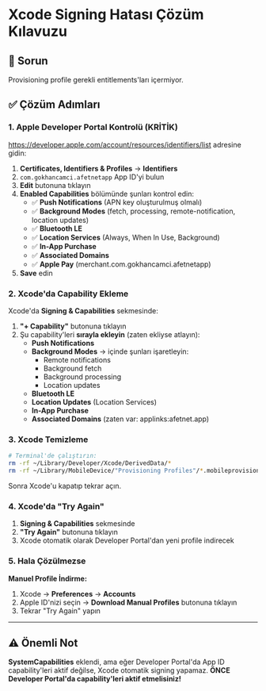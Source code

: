 # Xcode Signing Hatası Çözüm Kılavuzu

## 🔴 Sorun
Provisioning profile gerekli entitlements'ları içermiyor.

## ✅ Çözüm Adımları

### 1. Apple Developer Portal Kontrolü (KRİTİK)

https://developer.apple.com/account/resources/identifiers/list adresine gidin:

1. **Certificates, Identifiers & Profiles** → **Identifiers**
2. `com.gokhancamci.afetnetapp` App ID'yi bulun
3. **Edit** butonuna tıklayın
4. **Enabled Capabilities** bölümünde şunları kontrol edin:
   - ✅ **Push Notifications** (APN key oluşturulmuş olmalı)
   - ✅ **Background Modes** (fetch, processing, remote-notification, location updates)
   - ✅ **Bluetooth LE**
   - ✅ **Location Services** (Always, When In Use, Background)
   - ✅ **In-App Purchase**
   - ✅ **Associated Domains**
   - ✅ **Apple Pay** (merchant.com.gokhancamci.afetnetapp)
5. **Save** edin

### 2. Xcode'da Capability Ekleme

Xcode'da **Signing & Capabilities** sekmesinde:

1. **"+ Capability"** butonuna tıklayın
2. Şu capability'leri **sırayla ekleyin** (zaten ekliyse atlayın):
   - **Push Notifications**
   - **Background Modes** → içinde şunları işaretleyin:
     - Remote notifications
     - Background fetch
     - Background processing
     - Location updates
   - **Bluetooth LE**
   - **Location Updates** (Location Services)
   - **In-App Purchase**
   - **Associated Domains** (zaten var: applinks:afetnet.app)

### 3. Xcode Temizleme

```bash
# Terminal'de çalıştırın:
rm -rf ~/Library/Developer/Xcode/DerivedData/*
rm -rf ~/Library/MobileDevice/"Provisioning Profiles"/*.mobileprovision
```

Sonra Xcode'u kapatıp tekrar açın.

### 4. Xcode'da "Try Again"

1. **Signing & Capabilities** sekmesinde
2. **"Try Again"** butonuna tıklayın
3. Xcode otomatik olarak Developer Portal'dan yeni profile indirecek

### 5. Hala Çözülmezse

**Manuel Profile İndirme:**

1. Xcode → **Preferences** → **Accounts**
2. Apple ID'nizi seçin → **Download Manual Profiles** butonuna tıklayın
3. Tekrar "Try Again" yapın

---

## ⚠️ Önemli Not

**SystemCapabilities** eklendi, ama eğer Developer Portal'da App ID capability'leri aktif değilse, Xcode otomatik signing yapamaz. **ÖNCE Developer Portal'da capability'leri aktif etmelisiniz!**

